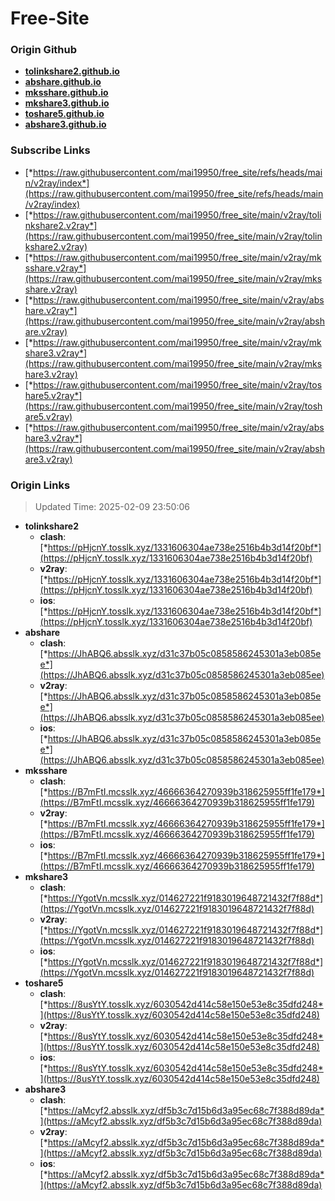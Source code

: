 # Free-Site

### Origin Github

- [**tolinkshare2.github.io**](https://github.com/tolinkshare2/tolinkshare2.github.io)
- [**abshare.github.io**](https://github.com/abshare/abshare.github.io)
- [**mksshare.github.io**](https://github.com/mksshare/mksshare.github.io)
- [**mkshare3.github.io**](https://github.com/mkshare3/mkshare3.github.io)
- [**toshare5.github.io**](https://github.com/toshare5/toshare5.github.io)
- [**abshare3.github.io**](https://github.com/abshare3/abshare3.github.io)

### Subscribe Links

- [*https://raw.githubusercontent.com/mai19950/free_site/refs/heads/main/v2ray/index*](https://raw.githubusercontent.com/mai19950/free_site/refs/heads/main/v2ray/index)
- [*https://raw.githubusercontent.com/mai19950/free_site/main/v2ray/tolinkshare2.v2ray*](https://raw.githubusercontent.com/mai19950/free_site/main/v2ray/tolinkshare2.v2ray)
- [*https://raw.githubusercontent.com/mai19950/free_site/main/v2ray/mksshare.v2ray*](https://raw.githubusercontent.com/mai19950/free_site/main/v2ray/mksshare.v2ray)
- [*https://raw.githubusercontent.com/mai19950/free_site/main/v2ray/abshare.v2ray*](https://raw.githubusercontent.com/mai19950/free_site/main/v2ray/abshare.v2ray)
- [*https://raw.githubusercontent.com/mai19950/free_site/main/v2ray/mkshare3.v2ray*](https://raw.githubusercontent.com/mai19950/free_site/main/v2ray/mkshare3.v2ray)
- [*https://raw.githubusercontent.com/mai19950/free_site/main/v2ray/toshare5.v2ray*](https://raw.githubusercontent.com/mai19950/free_site/main/v2ray/toshare5.v2ray)
- [*https://raw.githubusercontent.com/mai19950/free_site/main/v2ray/abshare3.v2ray*](https://raw.githubusercontent.com/mai19950/free_site/main/v2ray/abshare3.v2ray)

### Origin Links

> Updated Time: 2025-02-09 23:50:06

- **tolinkshare2**
  - **clash**: [*https://pHjcnY.tosslk.xyz/1331606304ae738e2516b4b3d14f20bf*](https://pHjcnY.tosslk.xyz/1331606304ae738e2516b4b3d14f20bf)
  - **v2ray**: [*https://pHjcnY.tosslk.xyz/1331606304ae738e2516b4b3d14f20bf*](https://pHjcnY.tosslk.xyz/1331606304ae738e2516b4b3d14f20bf)
  - **ios**: [*https://pHjcnY.tosslk.xyz/1331606304ae738e2516b4b3d14f20bf*](https://pHjcnY.tosslk.xyz/1331606304ae738e2516b4b3d14f20bf)
- **abshare**
  - **clash**: [*https://JhABQ6.absslk.xyz/d31c37b05c0858586245301a3eb085ee*](https://JhABQ6.absslk.xyz/d31c37b05c0858586245301a3eb085ee)
  - **v2ray**: [*https://JhABQ6.absslk.xyz/d31c37b05c0858586245301a3eb085ee*](https://JhABQ6.absslk.xyz/d31c37b05c0858586245301a3eb085ee)
  - **ios**: [*https://JhABQ6.absslk.xyz/d31c37b05c0858586245301a3eb085ee*](https://JhABQ6.absslk.xyz/d31c37b05c0858586245301a3eb085ee)
- **mksshare**
  - **clash**: [*https://B7mFtI.mcsslk.xyz/46666364270939b318625955ff1fe179*](https://B7mFtI.mcsslk.xyz/46666364270939b318625955ff1fe179)
  - **v2ray**: [*https://B7mFtI.mcsslk.xyz/46666364270939b318625955ff1fe179*](https://B7mFtI.mcsslk.xyz/46666364270939b318625955ff1fe179)
  - **ios**: [*https://B7mFtI.mcsslk.xyz/46666364270939b318625955ff1fe179*](https://B7mFtI.mcsslk.xyz/46666364270939b318625955ff1fe179)
- **mkshare3**
  - **clash**: [*https://YgotVn.mcsslk.xyz/014627221f9183019648721432f7f88d*](https://YgotVn.mcsslk.xyz/014627221f9183019648721432f7f88d)
  - **v2ray**: [*https://YgotVn.mcsslk.xyz/014627221f9183019648721432f7f88d*](https://YgotVn.mcsslk.xyz/014627221f9183019648721432f7f88d)
  - **ios**: [*https://YgotVn.mcsslk.xyz/014627221f9183019648721432f7f88d*](https://YgotVn.mcsslk.xyz/014627221f9183019648721432f7f88d)
- **toshare5**
  - **clash**: [*https://8usYtY.tosslk.xyz/6030542d414c58e150e53e8c35dfd248*](https://8usYtY.tosslk.xyz/6030542d414c58e150e53e8c35dfd248)
  - **v2ray**: [*https://8usYtY.tosslk.xyz/6030542d414c58e150e53e8c35dfd248*](https://8usYtY.tosslk.xyz/6030542d414c58e150e53e8c35dfd248)
  - **ios**: [*https://8usYtY.tosslk.xyz/6030542d414c58e150e53e8c35dfd248*](https://8usYtY.tosslk.xyz/6030542d414c58e150e53e8c35dfd248)
- **abshare3**
  - **clash**: [*https://aMcyf2.absslk.xyz/df5b3c7d15b6d3a95ec68c7f388d89da*](https://aMcyf2.absslk.xyz/df5b3c7d15b6d3a95ec68c7f388d89da)
  - **v2ray**: [*https://aMcyf2.absslk.xyz/df5b3c7d15b6d3a95ec68c7f388d89da*](https://aMcyf2.absslk.xyz/df5b3c7d15b6d3a95ec68c7f388d89da)
  - **ios**: [*https://aMcyf2.absslk.xyz/df5b3c7d15b6d3a95ec68c7f388d89da*](https://aMcyf2.absslk.xyz/df5b3c7d15b6d3a95ec68c7f388d89da)
